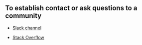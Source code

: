 ## To establish contact or ask questions to a community

- [Slack channel](https://join.slack.com/t/nbaapi/shared_invite/enQtOTY0MjIwMTI2ODIwLWIzZGFmMjQ4MDk4MTVmMTA2NWEwYmQzZDRiYTM3NDI4OWY5NGJiY2Q1M2EwZGUzOTQ1MTk4MDEyZGI1NGM2ZDI)

- [Stack Overflow](https://stackoverflow.com/questions/tagged/nba-api)

